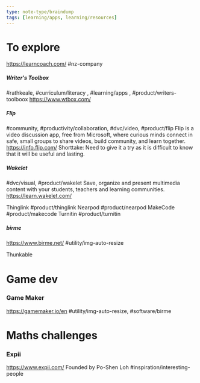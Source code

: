 ```yaml
---
type: note-type/braindump
tags: [learning/apps, learning/resources]
---
```



# To explore

https://learncoach.com/
#nz-company



##### Writer's Toolbox
#rathkeale, #curriculum/literacy , #learning/apps , #product/writers-toolboox
https://www.wtbox.com/
 
##### Flip
#community, #productivity/collaboration, #dvc/video, #product/flip
Flip is a video discussion app, free from Microsoft, where curious minds connect in safe, small groups to share videos, build community, and learn together.
https://info.flip.com/
Shorttake: Need to give it a try as it is difficult to know that it will be useful and lasting.

##### Wakelet
#dvc/visual, #product/wakelet
Save, organize and present multimedia content with your students, teachers and learning communities.
https://learn.wakelet.com/

Thinglink 
#product/thinglink
Nearpod
#product/nearpod
MakeCode
#product/makecode 
Turnitin
#product/turnitin


##### birme
https://www.birme.net/
#utility/img-auto-resize


Thunkable


# Game dev

### Game Maker

https://gamemaker.io/en
#utility/img-auto-resize, #software/birme

# Maths challenges

### Expii

https://www.expii.com/
Founded by Po-Shen Loh
#inspiration/interesting-people 
